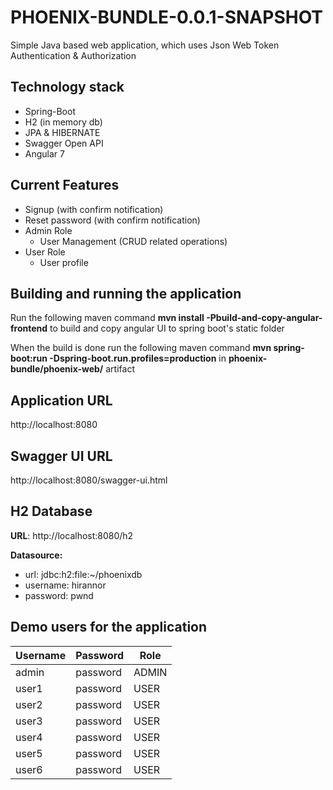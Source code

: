 # PHOENIX-BUNDLE-0.0.1-SNAPSHOT

Simple Java based web application, which uses Json Web Token Authentication & Authorization
## Technology stack
- Spring-Boot
- H2 (in memory db)
- JPA & HIBERNATE
- Swagger Open API
- Angular 7

## Current Features
- Signup (with confirm notification)
- Reset password (with confirm notification)
- Admin Role
    - User Management (CRUD related operations)
- User Role
    - User profile
    
## Building and running the application

Run the following maven command **mvn install -Pbuild-and-copy-angular-frontend** to build and copy angular UI to spring boot's static folder

When the build is done run the following maven command **mvn spring-boot:run -Dspring-boot.run.profiles=production**
in **phoenix-bundle/phoenix-web/** artifact

## Application URL
http://localhost:8080

## Swagger UI URL
http://localhost:8080/swagger-ui.html

## H2 Database 
**URL**:  http://localhost:8080/h2

**Datasource:**
 - url: jdbc:h2:file:~/phoenixdb
 - username: hirannor
 - password: pwnd


## Demo users for the application

| Username |  Password | Role  |
|----------|-----------|-------|
|  admin   | password  | ADMIN |
|  user1   | password  | USER  |
|  user2   | password  | USER  | 
|  user3   | password  | USER  |
|  user4   | password  | USER  | 
|  user5   | password  | USER  | 
|  user6   | password  | USER  | 
